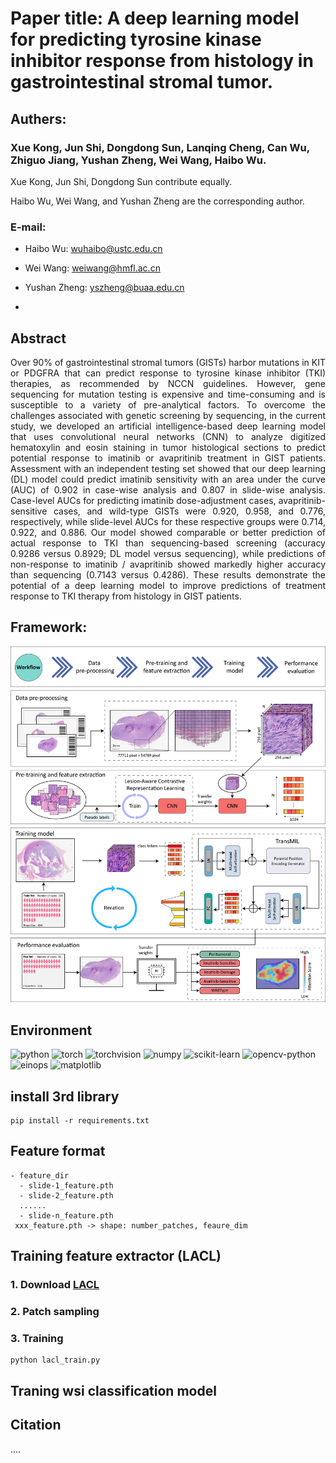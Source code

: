 # Paper title: A deep learning model for predicting tyrosine kinase inhibitor response from histology in gastrointestinal stromal tumor.

## Authers:
### Xue Kong, Jun Shi, Dongdong Sun, Lanqing Cheng, Can Wu, Zhiguo Jiang, Yushan Zheng, Wei Wang, Haibo Wu.


Xue Kong, Jun Shi, Dongdong Sun contribute equally.

Haibo Wu, Wei Wang, and Yushan Zheng are the corresponding author.


### E-mail: 

- Haibo Wu: wuhaibo@ustc.edu.cn

- Wei Wang: weiwang@hmfl.ac.cn

- Yushan Zheng: yszheng@buaa.edu.cn
- 
## Abstract
<p style="text-align:justify; text-justify:inter-ideograph;">
     Over 90% of gastrointestinal stromal tumors (GISTs) harbor mutations in KIT or PDGFRA that can predict response to tyrosine kinase inhibitor (TKI) therapies, as recommended by NCCN guidelines. However, gene sequencing for mutation testing is expensive and time-consuming and is susceptible to a variety of pre-analytical factors. To overcome the challenges associated with genetic screening by sequencing, in the current study, we developed an artificial intelligence-based deep learning model that uses convolutional neural networks (CNN) to analyze digitized hematoxylin and eosin staining in tumor histological sections to predict potential response to imatinib or avapritinib treatment in GIST patients. Assessment with an independent testing set showed that our deep learning (DL) model could predict imatinib sensitivity with an area under the curve (AUC) of 0.902 in case-wise analysis and 0.807 in slide-wise analysis. Case-level AUCs for predicting imatinib dose-adjustment cases, avapritinib-sensitive cases, and wild-type GISTs were 0.920, 0.958, and 0.776, respectively, while slide-level AUCs for these respective groups were 0.714, 0.922, and 0.886. Our model showed comparable or better prediction of actual response to TKI than sequencing-based screening (accuracy 0.9286 versus 0.8929; DL model versus sequencing), while predictions of non-response to imatinib / avapritinib showed markedly higher accuracy than sequencing (0.7143 versus 0.4286). These results demonstrate the potential of a deep learning model to improve predictions of treatment response to TKI therapy from histology in GIST patients.
</p>

## Framework:
![framework](images/framework.jpg)

## Environment
![python](https://img.shields.io/badge/python-3.8-blue)
![torch](https://img.shields.io/badge/torch-1.8%2Bcu111-red)
![torchvision](https://img.shields.io/badge/torchvision-0.9.1+cu111-purple)
![numpy](https://img.shields.io/badge/numpy-1.22.3-green)
![scikit-learn](https://img.shields.io/badge/scikit--learn-1.2.0-orange)
![opencv-python](https://img.shields.io/badge/opencv--python-4.5.5.62-pink)
![einops](https://img.shields.io/badge/einops-0.6.6-brown)
![matplotlib](https://img.shields.io/badge/matplotlib-3.5.1-yellow)

## install 3rd library
```shell
pip install -r requirements.txt
```

## Feature format
```none
- feature_dir
  - slide-1_feature.pth
  - slide-2_feature.pth
  ......
  - slide-n_feature.pth
 xxx_feature.pth -> shape: number_patches, feaure_dim
```

## Training feature extractor (LACL)
### 1. Download [LACL](https://github.com/junl21/lacl)
### 2. Patch sampling
### 3. Training
```shell
python lacl_train.py
```

## Traning wsi classification model

## Citation
....